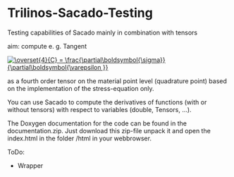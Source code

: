 # Trilinos-Sacado-Testing
Testing capabilities of Sacado mainly in combination with tensors

aim: compute e. g. Tangent

<a href="https://www.codecogs.com/eqnedit.php?latex=\overset{4}{C}&space;=&space;\frac{\partial\boldsymbol{\sigma}}{\partial\boldsymbol{\varepsilon&space;}}" target="_blank"><img src="https://latex.codecogs.com/gif.latex?\overset{4}{C}&space;=&space;\frac{\partial\boldsymbol{\sigma}}{\partial\boldsymbol{\varepsilon&space;}}" title="\overset{4}{C} = \frac{\partial\boldsymbol{\sigma}}{\partial\boldsymbol{\varepsilon }}" /></a>

as a fourth order tensor on the material point level (quadrature point) based on the implementation of the stress-equation only.

You can use Sacado to compute the derivatives of functions (with or without tensors) with respect to variables (double, Tensors, ...).

The Doxygen documentation for the code can be found in the documentation.zip. Just download this zip-file unpack it and open the index.html in the folder /html in your webbrowser.

ToDo:
- Wrapper

